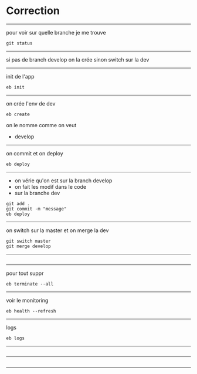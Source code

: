 # Correction

****
pour voir sur quelle branche je me trouve
```
git status
```
****
si pas de branch develop on la crée
sinon switch sur la dev

****
init de l'app
```
eb init
```
****
on crée l'env de dev
```
eb create
```
on le nomme comme on veut
 - develop

****
on commit et on deploy
```
eb deploy
```
****
- on vérie qu'on est sur la branch develop
- on fait les modif dans le code
- sur la branche dev
```
git add .
git commit -m "message"
eb deploy
```
****
on switch sur la master et on merge la dev
```
git switch master
git merge develop
```
****
```

```
****
pour tout suppr
```
eb terminate --all
```
****
voir le monitoring
```
eb health --refresh
```
****
logs
```
eb logs
```
****
```

```
****
```

```
****
```

```
